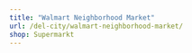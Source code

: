 ```yaml
---
title: "Walmart Neighborhood Market"
url: /del-city/walmart-neighborhood-market/
shop: Supermarkt
---
```

